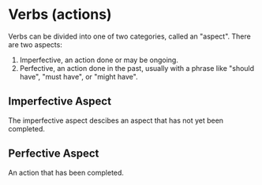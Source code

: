 # Verbs (actions)

Verbs can be divided into one of two categories, called an "aspect". There are
two aspects:

  1. Imperfective, an action done or may be ongoing.
  1. Perfective, an action done in the past, usually with a phrase like
  "should have", "must have", or "might have".

## Imperfective Aspect

The imperfective aspect descibes an aspect that has not yet been completed.

## Perfective Aspect

An action that has been completed.
